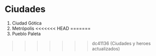 # Ciudades

1. Ciudad Gótica
2. Metrópolis
<<<<<<< HEAD
=======
3. Pueblo Paleta
>>>>>>> dc41136 (Ciudades y heroes actualizados)
